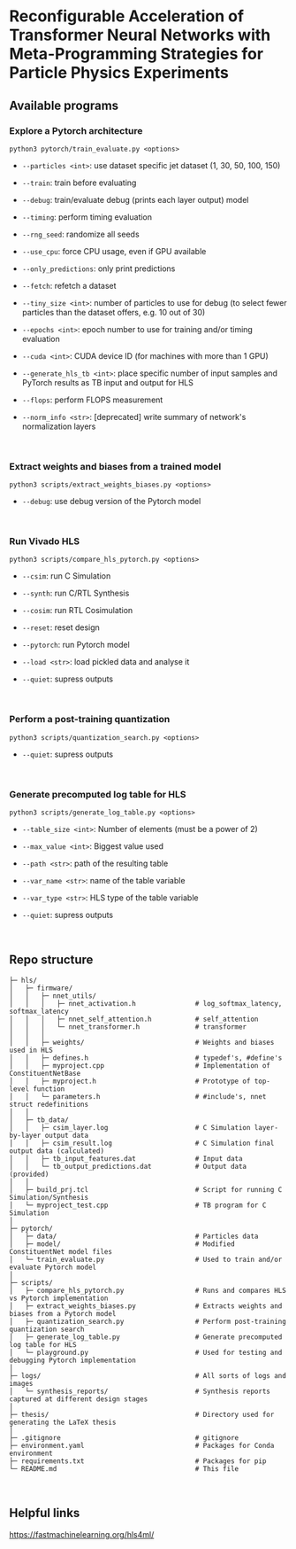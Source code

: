 # Reconfigurable Acceleration of Transformer Neural Networks with Meta-Programming Strategies for Particle Physics Experiments

## Available programs
### Explore a Pytorch architecture

`python3 pytorch/train_evaluate.py <options>`

- `--particles <int>`: use dataset specific jet dataset (1, 30, 50, 100, 150)

- `--train`: train before evaluating

- `--debug`: train/evaluate debug (prints each layer output) model

- `--timing`: perform timing evaluation

- `--rng_seed`: randomize all seeds

- `--use_cpu`: force CPU usage, even if GPU available

- `--only_predictions`: only print predictions

- `--fetch`: refetch a dataset

- `--tiny_size <int>`: number of particles to use for debug (to select fewer particles than the dataset offers, e.g. 10 out of 30)

- `--epochs <int>`: epoch number to use for training and/or timing evaluation

- `--cuda <int>`: CUDA device ID (for machines with more than 1 GPU)

- `--generate_hls_tb <int>`: place specific number of input samples and PyTorch results as TB input and output for HLS

- `--flops`: perform FLOPS measurement

- `--norm_info <str>`: \[deprecated\] write summary of network's normalization layers



<br>

### Extract weights and biases from a trained model

`python3 scripts/extract_weights_biases.py <options>`

- `--debug`: use debug version of the Pytorch model


<br>

###  Run Vivado HLS

`python3 scripts/compare_hls_pytorch.py <options>`

- `--csim`: run C Simulation

- `--synth`: run C/RTL Synthesis

- `--cosim`: run RTL Cosimulation

- `--reset`: reset design

- `--pytorch`: run Pytorch model

- `--load <str>`: load pickled data and analyse it

- `--quiet`: supress outputs

<br>

###  Perform a post-training quantization

`python3 scripts/quantization_search.py <options>`

- `--quiet`: supress outputs

<br>

###  Generate precomputed log table for HLS

`python3 scripts/generate_log_table.py <options>`

- `--table_size <int>`: Number of elements (must be a power of 2)

- `--max_value <int>`: Biggest value used

- `--path <str>`: path of the resulting table

- `--var_name <str>`: name of the table variable

- `--var_type <str>`: HLS type of the table variable

- `--quiet`: supress outputs

<br>

## Repo structure
```
├─ hls/
│   ├─ firmware/
│   │   ├─ nnet_utils/
│   │   │   ├─ nnet_activation.h               # log_softmax_latency, softmax_latency
│   │   │   ├─ nnet_self_attention.h           # self_attention
│   │   │   └─ nnet_transformer.h              # transformer
│   │   │
│   │   ├─ weights/                            # Weights and biases used in HLS
│   │   ├─ defines.h                           # typedef's, #define's
│   │   ├─ myproject.cpp                       # Implementation of ConstituentNetBase
│   │   ├─ myproject.h                         # Prototype of top-level function
│   │   └─ parameters.h                        # #include's, nnet struct redefinitions
│   │
│   ├─ tb_data/
│   │   ├─ csim_layer.log                      # C Simulation layer-by-layer output data
│   │   ├─ csim_result.log                     # C Simulation final output data (calculated)
│   │   ├─ tb_input_features.dat               # Input data
│   │   └─ tb_output_predictions.dat           # Output data (provided)
│   │
│   ├─ build_prj.tcl                           # Script for running C Simulation/Synthesis
│   └─ myproject_test.cpp                      # TB program for C Simulation
│
├─ pytorch/
│   ├─ data/                                   # Particles data
│   ├─ model/                                  # Modified ConstituentNet model files
│   └─ train_evaluate.py                       # Used to train and/or evaluate Pytorch model
│
├─ scripts/
│   ├─ compare_hls_pytorch.py                  # Runs and compares HLS vs Pytorch implementation
│   ├─ extract_weights_biases.py               # Extracts weights and biases from a Pytorch model
│   ├─ quantization_search.py                  # Perform post-training quantization search
│   ├─ generate_log_table.py                   # Generate precomputed log table for HLS
│   └─ playground.py                           # Used for testing and debugging Pytorch implementation
│
├─ logs/                                       # All sorts of logs and images
│   └─ synthesis_reports/                      # Synthesis reports captured at different design stages
│
├─ thesis/                                     # Directory used for generating the LaTeX thesis
│
├─ .gitignore                                  # gitignore
├─ environment.yaml                            # Packages for Conda environment
├─ requirements.txt                            # Packages for pip
└─ README.md                                   # This file
```

<br>

## Helpful links
https://fastmachinelearning.org/hls4ml/
